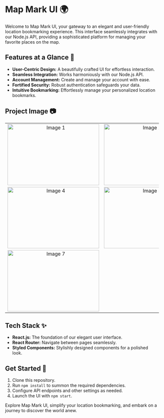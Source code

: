 # Map Mark UI 🌍

Welcome to Map Mark UI, your gateway to an elegant and user-friendly location bookmarking experience. This interface seamlessly integrates with our Node.js API, providing a sophisticated platform for managing your favorite places on the map.

## Features at a Glance 🚀

- **User-Centric Design:** A beautifully crafted UI for effortless interaction.
- **Seamless Integration:** Works harmoniously with our Node.js API.
- **Account Management:** Create and manage your account with ease.
- **Fortified Security:** Robust authentication safeguards your data.
- **Intuitive Bookmarking:** Effortlessly manage your personalized location bookmarks.

## Project Image 📷

<table>
  <tr>
    <td align="center">
      <img src="https://drive.google.com/uc?id=1FCJ4g_iP7GR0BrPCRlsM7VRjr-B6bQRJ" alt="Image 1" width="300" height="200">
    </td>
    <td align="center">
      <img src="https://drive.google.com/uc?id=1YPpnkqJ1ar3xWiCqUKAs1jMw4sObQfIm" alt="Image 2" width="300" height="200">
    </td>
    <td align="center">
      <img src="https://drive.google.com/uc?id=1dbMpgVUx16zcS14J0P7TGot5sXPW7SZw" alt="Image 3" width="300" height="200">
    </td>
  </tr>
  <tr>
    <td align="center">
      <img src="{https://drive.google.com/uc?id=1gKgBAE3_i94Xawd8qgs1GWTR67T5u9f8" alt="Image 4" width="300" height="200">
    </td>
    <td align="center">
      <img src="https://drive.google.com/uc?id=1ikS0oFsAS8I8vGuzn2SZOIoPiy2SMWxI" alt="Image 5" width="300" height="200">
    </td>
    <td align="center">
      <img src="https://drive.google.com/uc?id=1ZotCEPco8E-aw27r27Sm0syMBpVT6P7y" alt="Image 6" width="300" height="200">
    </td>
  </tr>
  <tr>
    <td align="center">
      <img src="https://drive.google.com/uc?id=1Bm3xH5lRmW6FwFT9VfqrTA4EJmDSXxfX" alt="Image 7" width="300" height="200">
    </td>
  </tr>
</table>

## Tech Stack ✨

- **React.js:** The foundation of our elegant user interface.
- **React Router:** Navigate between pages seamlessly.
- **Styled Components:** Stylishly designed components for a polished look.

## Get Started 🌟

1. Clone this repository.
2. Run `npm install` to summon the required dependencies.
3. Configure API endpoints and other settings as needed.
4. Launch the UI with `npm start`.

Explore Map Mark UI, simplify your location bookmarking, and embark on a journey to discover the world anew.
